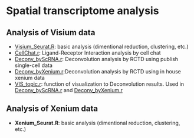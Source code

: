 # Spatial transcriptome analysis
## Analysis of Visium data
- [Visium_Seurat.R](./Visium_Seurat.R): basic analysis (dimentional reduction, clustering, etc.)
- [CellChat.r](./CellChat.r): Ligand-Receptor Interaction analysis by cell chat
- [Deconv_byScRNA.r](./Deconv_byScRNA.r): Deconvolution analysis by RCTD using publish single-cell data
- [Deconv_byXenium.r](./Deconv_byXenium.r):Deconvolution analysis by RCTD using in house xenium data
- [VIS_topic.r](./VIS_topic.r): function of visualization to Deconvolution results. Used in [Deconv_byScRNA.r](./Deconv_byScRNA.r) and [Deconv_byXenium.r](./Deconv_byXenium.r)

## Analysis of Xenium data
- **Xenium_Seurat.R**: basic analysis (dimentional reduction, clustering, etc.)
